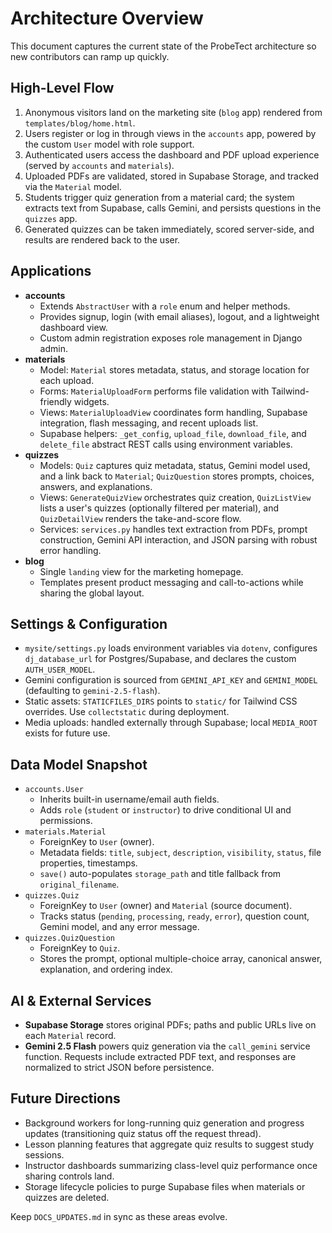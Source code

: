 # Architecture Overview

This document captures the current state of the ProbeTect architecture so new contributors can ramp up quickly.

## High-Level Flow
1. Anonymous visitors land on the marketing site (`blog` app) rendered from `templates/blog/home.html`.
2. Users register or log in through views in the `accounts` app, powered by the custom `User` model with role support.
3. Authenticated users access the dashboard and PDF upload experience (served by `accounts` and `materials`).
4. Uploaded PDFs are validated, stored in Supabase Storage, and tracked via the `Material` model.
5. Students trigger quiz generation from a material card; the system extracts text from Supabase, calls Gemini, and persists questions in the `quizzes` app.
6. Generated quizzes can be taken immediately, scored server-side, and results are rendered back to the user.

## Applications
- **accounts**
  - Extends `AbstractUser` with a `role` enum and helper methods.
  - Provides signup, login (with email aliases), logout, and a lightweight dashboard view.
  - Custom admin registration exposes role management in Django admin.
- **materials**
  - Model: `Material` stores metadata, status, and storage location for each upload.
  - Forms: `MaterialUploadForm` performs file validation with Tailwind-friendly widgets.
  - Views: `MaterialUploadView` coordinates form handling, Supabase integration, flash messaging, and recent uploads list.
  - Supabase helpers: `_get_config`, `upload_file`, `download_file`, and `delete_file` abstract REST calls using environment variables.
- **quizzes**
  - Models: `Quiz` captures quiz metadata, status, Gemini model used, and a link back to `Material`; `QuizQuestion` stores prompts, choices, answers, and explanations.
  - Views: `GenerateQuizView` orchestrates quiz creation, `QuizListView` lists a user's quizzes (optionally filtered per material), and `QuizDetailView` renders the take-and-score flow.
  - Services: `services.py` handles text extraction from PDFs, prompt construction, Gemini API interaction, and JSON parsing with robust error handling.
- **blog**
  - Single `landing` view for the marketing homepage.
  - Templates present product messaging and call-to-actions while sharing the global layout.

## Settings & Configuration
- `mysite/settings.py` loads environment variables via `dotenv`, configures `dj_database_url` for Postgres/Supabase, and declares the custom `AUTH_USER_MODEL`.
- Gemini configuration is sourced from `GEMINI_API_KEY` and `GEMINI_MODEL` (defaulting to `gemini-2.5-flash`).
- Static assets: `STATICFILES_DIRS` points to `static/` for Tailwind CSS overrides. Use `collectstatic` during deployment.
- Media uploads: handled externally through Supabase; local `MEDIA_ROOT` exists for future use.

## Data Model Snapshot
- `accounts.User`
  - Inherits built-in username/email auth fields.
  - Adds `role` (`student` or `instructor`) to drive conditional UI and permissions.
- `materials.Material`
  - ForeignKey to `User` (owner).
  - Metadata fields: `title`, `subject`, `description`, `visibility`, `status`, file properties, timestamps.
  - `save()` auto-populates `storage_path` and title fallback from `original_filename`.
- `quizzes.Quiz`
  - ForeignKey to `User` (owner) and `Material` (source document).
  - Tracks status (`pending`, `processing`, `ready`, `error`), question count, Gemini model, and any error message.
- `quizzes.QuizQuestion`
  - ForeignKey to `Quiz`.
  - Stores the prompt, optional multiple-choice array, canonical answer, explanation, and ordering index.

## AI & External Services
- **Supabase Storage** stores original PDFs; paths and public URLs live on each `Material` record.
- **Gemini 2.5 Flash** powers quiz generation via the `call_gemini` service function. Requests include extracted PDF text, and responses are normalized to strict JSON before persistence.

## Future Directions
- Background workers for long-running quiz generation and progress updates (transitioning quiz status off the request thread).
- Lesson planning features that aggregate quiz results to suggest study sessions.
- Instructor dashboards summarizing class-level quiz performance once sharing controls land.
- Storage lifecycle policies to purge Supabase files when materials or quizzes are deleted.

Keep `DOCS_UPDATES.md` in sync as these areas evolve.
